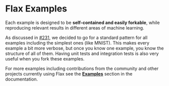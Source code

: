 # Flax Examples

Each example is designed to be **self-contained and easily forkable**, while
reproducing relevant results in different areas of machine learning.

As discussed in [#231](https://github.com/google/flax/issues/231), we decided 
to go for a standard pattern for all examples including the simplest ones 
(like MNIST). This makes every example a bit more verbose, but once you know 
one example, you know the structure of all of them. Having unit tests and 
integration tests is also very useful when you fork these examples.

For more examples including contributions from the community and other projects currently using Flax see the **[Examples](https://flax.readthedocs.io/en/latest/examples/index.html)** section in the documentation.

